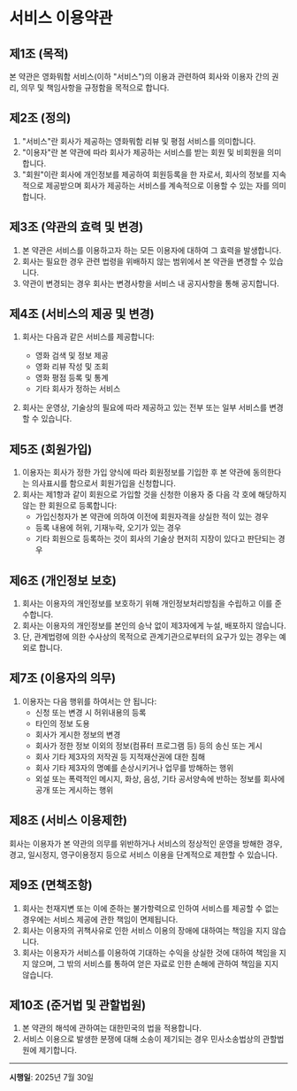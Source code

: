 # 서비스 이용약관

## 제1조 (목적)
본 약관은 영화뭐함 서비스(이하 "서비스")의 이용과 관련하여 회사와 이용자 간의 권리, 의무 및 책임사항을 규정함을 목적으로 합니다.

## 제2조 (정의)
1. "서비스"란 회사가 제공하는 영화뭐함 리뷰 및 평점 서비스를 의미합니다.
2. "이용자"란 본 약관에 따라 회사가 제공하는 서비스를 받는 회원 및 비회원을 의미합니다.
3. "회원"이란 회사에 개인정보를 제공하여 회원등록을 한 자로서, 회사의 정보를 지속적으로 제공받으며 회사가 제공하는 서비스를 계속적으로 이용할 수 있는 자를 의미합니다.

## 제3조 (약관의 효력 및 변경)
1. 본 약관은 서비스를 이용하고자 하는 모든 이용자에 대하여 그 효력을 발생합니다.
2. 회사는 필요한 경우 관련 법령을 위배하지 않는 범위에서 본 약관을 변경할 수 있습니다.
3. 약관이 변경되는 경우 회사는 변경사항을 서비스 내 공지사항을 통해 공지합니다.

## 제4조 (서비스의 제공 및 변경)
1. 회사는 다음과 같은 서비스를 제공합니다:
   - 영화 검색 및 정보 제공
   - 영화 리뷰 작성 및 조회
   - 영화 평점 등록 및 통계
   - 기타 회사가 정하는 서비스

2. 회사는 운영상, 기술상의 필요에 따라 제공하고 있는 전부 또는 일부 서비스를 변경할 수 있습니다.

## 제5조 (회원가입)
1. 이용자는 회사가 정한 가입 양식에 따라 회원정보를 기입한 후 본 약관에 동의한다는 의사표시를 함으로서 회원가입을 신청합니다.
2. 회사는 제1항과 같이 회원으로 가입할 것을 신청한 이용자 중 다음 각 호에 해당하지 않는 한 회원으로 등록합니다:
   - 가입신청자가 본 약관에 의하여 이전에 회원자격을 상실한 적이 있는 경우
   - 등록 내용에 허위, 기재누락, 오기가 있는 경우
   - 기타 회원으로 등록하는 것이 회사의 기술상 현저히 지장이 있다고 판단되는 경우

## 제6조 (개인정보 보호)
1. 회사는 이용자의 개인정보를 보호하기 위해 개인정보처리방침을 수립하고 이를 준수합니다.
2. 회사는 이용자의 개인정보를 본인의 승낙 없이 제3자에게 누설, 배포하지 않습니다.
3. 단, 관계법령에 의한 수사상의 목적으로 관계기관으로부터의 요구가 있는 경우는 예외로 합니다.

## 제7조 (이용자의 의무)
1. 이용자는 다음 행위를 하여서는 안 됩니다:
   - 신청 또는 변경 시 허위내용의 등록
   - 타인의 정보 도용
   - 회사가 게시한 정보의 변경
   - 회사가 정한 정보 이외의 정보(컴퓨터 프로그램 등) 등의 송신 또는 게시
   - 회사 기타 제3자의 저작권 등 지적재산권에 대한 침해
   - 회사 기타 제3자의 명예를 손상시키거나 업무를 방해하는 행위
   - 외설 또는 폭력적인 메시지, 화상, 음성, 기타 공서양속에 반하는 정보를 회사에 공개 또는 게시하는 행위

## 제8조 (서비스 이용제한)
회사는 이용자가 본 약관의 의무를 위반하거나 서비스의 정상적인 운영을 방해한 경우, 경고, 일시정지, 영구이용정지 등으로 서비스 이용을 단계적으로 제한할 수 있습니다.

## 제9조 (면책조항)
1. 회사는 천재지변 또는 이에 준하는 불가항력으로 인하여 서비스를 제공할 수 없는 경우에는 서비스 제공에 관한 책임이 면제됩니다.
2. 회사는 이용자의 귀책사유로 인한 서비스 이용의 장애에 대하여는 책임을 지지 않습니다.
3. 회사는 이용자가 서비스를 이용하여 기대하는 수익을 상실한 것에 대하여 책임을 지지 않으며, 그 밖의 서비스를 통하여 얻은 자료로 인한 손해에 관하여 책임을 지지 않습니다.

## 제10조 (준거법 및 관할법원)
1. 본 약관의 해석에 관하여는 대한민국의 법을 적용합니다.
2. 서비스 이용으로 발생한 분쟁에 대해 소송이 제기되는 경우 민사소송법상의 관할법원에 제기합니다.

---

**시행일**: 2025년 7월 30일
